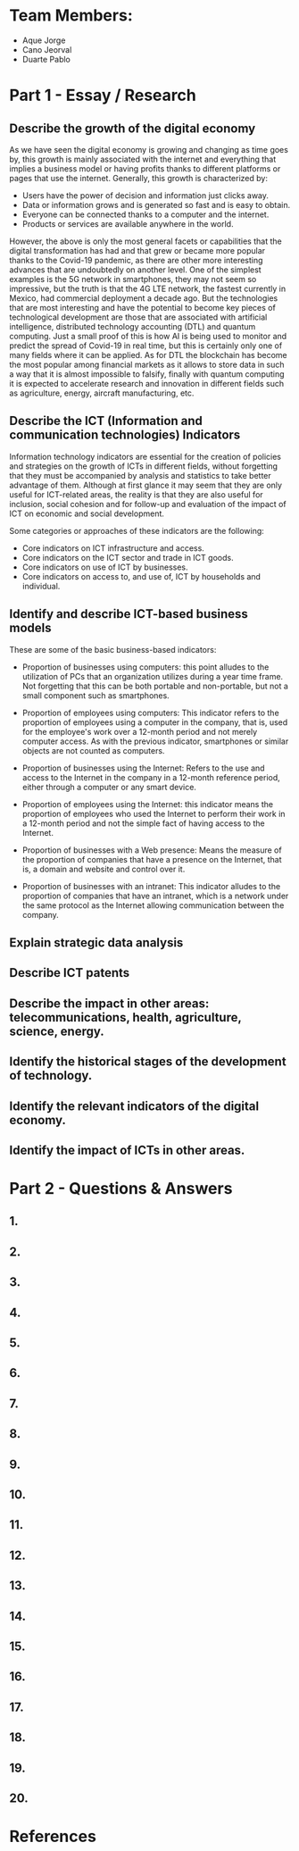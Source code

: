 # Team Members:
* Aque Jorge
* Cano Jeorval
* Duarte Pablo

# Part 1 - Essay / Research

## Describe the growth of the digital economy
As we have seen the digital economy is growing and changing as time goes by, this growth is mainly associated with the internet and everything that implies a business model or having profits thanks to different platforms or pages that use the internet. Generally, this growth is characterized by:

- Users have the power of decision and information just clicks away. 
- Data or information grows and is generated so fast and is easy to obtain.
- Everyone can be connected thanks to a computer and the internet.
- Products or services are available anywhere in the world. 

However, the above is only the most general facets or capabilities that the digital transformation has had and that grew or became more popular thanks to the Covid-19 pandemic, as there are other more interesting advances that are undoubtedly on another level. One of the simplest examples is the 5G network in smartphones, they may not seem so impressive, but the truth is that the 4G LTE network, the fastest currently in Mexico, had commercial deployment a decade ago. But the technologies that are most interesting and have the potential to become key pieces of technological development are those that are associated with artificial intelligence, distributed technology accounting (DTL) and quantum computing. Just a small proof of this is how AI is being used to monitor and predict the spread of Covid-19 in real time, but this is certainly only one of many fields where it can be applied. As for DTL the blockchain has become the most popular among financial markets as it allows to store data in such a way that it is almost impossible to falsify, finally with quantum computing it is expected to accelerate research and innovation in different fields such as agriculture, energy, aircraft manufacturing, etc. 


## Describe the ICT (Information and communication technologies) Indicators

Information technology indicators are essential for the creation of policies and strategies on the growth of ICTs in different fields, without forgetting that they must be accompanied by analysis and statistics to take better advantage of them. Although at first glance it may seem that they are only useful for ICT-related areas, the reality is that they are also useful for inclusion, social cohesion and for follow-up and evaluation of the impact of ICT on economic and social development. 

Some categories or approaches of these indicators are the following:
- Core indicators on ICT infrastructure and access.
- Core indicators on the ICT sector and trade in ICT goods.
- Core indicators on use of ICT by businesses.
- Core indicators on access to, and use of, ICT by households and individual.

## Identify and describe ICT-based business models
These are some of the basic business-based indicators:

- Proportion of businesses using computers: this point alludes to the utilization of PCs that an organization utilizes during a year time frame. Not forgetting that this can be both portable and non-portable, but not a small component such as smartphones.

- Proportion of employees using computers: This indicator refers to the proportion of employees using a computer in the company, that is, used for the employee's work over a 12-month period and not merely computer access. As with the previous indicator, smartphones or similar objects are not counted as computers.

- Proportion of businesses using the Internet: Refers to the use and access to the Internet in the company in a 12-month reference period, either through a computer or any smart device.

- Proportion of employees using the Internet: this indicator means the proportion of employees who used the Internet to perform their work in a 12-month period and not the simple fact of having access to the Internet.

- Proportion of businesses with a Web presence: Means the measure of the proportion of companies that have a presence on the Internet, that is, a domain and website and control over it.

- Proportion of businesses with an intranet: This indicator alludes to the proportion of companies that have an intranet, which is a network under the same protocol as the Internet allowing communication between the company.

## Explain strategic data analysis


## Describe ICT patents


## Describe the impact in other areas: telecommunications, health, agriculture, science, energy.


## Identify the historical stages of the development of technology.


## Identify the relevant indicators of the digital economy.


## Identify the impact of ICTs in other areas.


# Part 2 - Questions & Answers

## 1.


## 2. 


## 3.


## 4.


## 5.


## 6.


## 7.


## 8.


## 9.


## 10.


## 11.


## 12. 


## 13.


## 14.


## 15.


## 16.


## 17.


## 18.


## 19.


## 20.



# References
